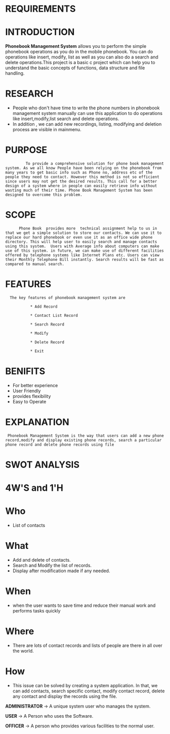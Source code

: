 # REQUIREMENTS
# INTRODUCTION
   **Phonebook Management System** allows you to perform the simple phonebook operations as you do in the mobile phonebook. You can do operations like insert, modify, list as well as you can also do a search and delete operations.This project is a basic c project which can help you to understand the basic concepts of functions, data structure and file handling.
# RESEARCH
* People who don't have time to write  the phone numbers in phonebook management system manually can use this application to do operations like insert,modify,list search and delete operations.
* In addition , we can add new recordings, listing, modifying and deletion process are visible in mainmenu.
# PURPOSE
             To provide a comprehensive solution for phone book management system. As we all know People have been relying on the phonebook from many years to get basic info such as Phone no, address etc of the people they need to contact. However this method is not so efficient since users may not get the desired results. This call for a better design of a system where in people can easily retrieve info without wasting much of their time. Phone Book Management System has been designed to overcome this problem.
# SCOPE
          Phone Book  provides more  technical assignment help to us in that we get a simple solution to store our contacts. We can use it to replace our hard phonebook or even use it as an office wide phone directory. This will help user to easily search and manage contacts using this system.  Users with Average info about computers can make use of this system. in future, we can make use of different facilities offered by telephone systems like Internet Plans etc. Users can view their Monthly Telephone Bill instantly. Search results will be fast as compared to manual search.
# FEATURES
      The key features of phonebook management system are
               
               * Add Record
              
               * Contact List Record
              
               * Search Record
              
               * Modify
              
               * Delete Record
              
               * Exit
 # BENIFITS
   * For better experience
   * User Friendly
   * provides flexibility
   * Easy to Operate
 # EXPLANATION  
     Phonebook Management System is the way that users can add a new phone record,modify and display existing phone records, search a particular phone record and delete phone records using file 
# SWOT ANALYSIS
# 4W'S and 1'H
# Who
* List of contacts
# What 
* Add and delete of contacts.
* Search and Modify the list of records.
* Display after modification made if any needed. 
# When 
* when the user wants to save time and reduce their manual work and performs tasks quickly
# Where
* There are lots of contact records and lists of people are there in all over the world.
# How
* This issue can be solved by creating a system application. In that, we can add contacts, search specific contact, modify contact record, delete any contact and display the records using the file. 




**ADMINISTRATOR**
       -> A unique system user who manages the system.
       
**USER**
       -> A Person who uses the Software.
       
**OFFICER** 
       -> A person who provides various facilities to the normal user. 
       
